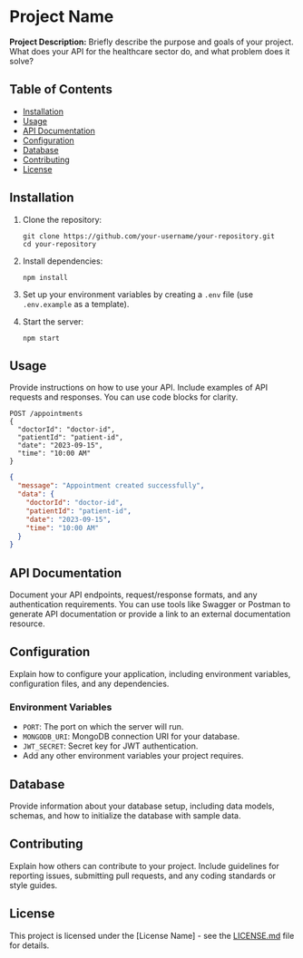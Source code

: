 # Project Name

**Project Description:** Briefly describe the purpose and goals of your project. What does your API for the healthcare sector do, and what problem does it solve?

## Table of Contents
- [Installation](#installation)
- [Usage](#usage)
- [API Documentation](#api-documentation)
- [Configuration](#configuration)
- [Database](#database)
- [Contributing](#contributing)
- [License](#license)

## Installation

1. Clone the repository:

   ```
   git clone https://github.com/your-username/your-repository.git
   cd your-repository
   ```

2. Install dependencies:

   ```
   npm install
   ```

3. Set up your environment variables by creating a `.env` file (use `.env.example` as a template).

4. Start the server:

   ```
   npm start
   ```

## Usage

Provide instructions on how to use your API. Include examples of API requests and responses. You can use code blocks for clarity.

```http
POST /appointments
{
  "doctorId": "doctor-id",
  "patientId": "patient-id",
  "date": "2023-09-15",
  "time": "10:00 AM"
}
```

```json
{
  "message": "Appointment created successfully",
  "data": {
    "doctorId": "doctor-id",
    "patientId": "patient-id",
    "date": "2023-09-15",
    "time": "10:00 AM"
  }
}
```

## API Documentation

Document your API endpoints, request/response formats, and any authentication requirements. You can use tools like Swagger or Postman to generate API documentation or provide a link to an external documentation resource.

## Configuration

Explain how to configure your application, including environment variables, configuration files, and any dependencies.

### Environment Variables

- `PORT`: The port on which the server will run.
- `MONGODB_URI`: MongoDB connection URI for your database.
- `JWT_SECRET`: Secret key for JWT authentication.
- Add any other environment variables your project requires.

## Database

Provide information about your database setup, including data models, schemas, and how to initialize the database with sample data.

## Contributing

Explain how others can contribute to your project. Include guidelines for reporting issues, submitting pull requests, and any coding standards or style guides.

## License

This project is licensed under the [License Name] - see the [LICENSE.md](LICENSE.md) file for details.
